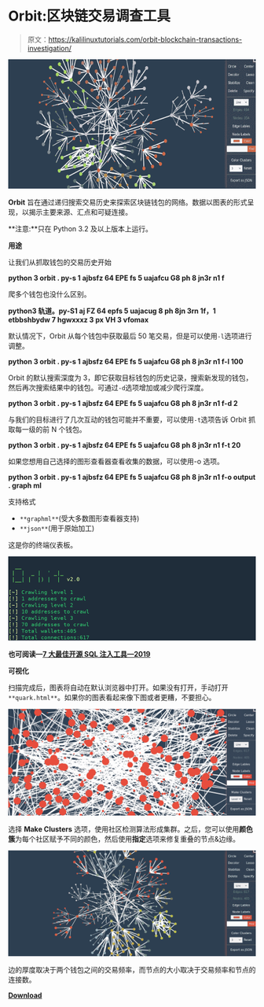 # Orbit:区块链交易调查工具

> 原文：<https://kalilinuxtutorials.com/orbit-blockchain-transactions-investigation/>

[![Orbit : Blockchain Transactions Investigation Tool](img//cb79aea241a3f94194aeedbf2eb74475.png "Orbit : Blockchain Transactions Investigation Tool")](https://1.bp.blogspot.com/-eqRevbkH0ZM/XT9Ur8-Rf5I/AAAAAAAABlc/ar9K-U9T8YYCwfe-G8IUWi0GPEnxYaqpACLcBGAs/s1600/Orbit-1%25281%2529.png)

**Orbit** 旨在通过递归搜索交易历史来探索区块链钱包的网络。数据以图表的形式呈现，以揭示主要来源、汇点和可疑连接。

**注意:**只在 Python 3.2 及以上版本上运行。

**用途**

让我们从抓取钱包的交易历史开始

**python 3 orbit . py-s 1 ajbsfz 64 EPE fs 5 uajafcu G8 ph 8 jn3r n1 f**

爬多个钱包也没什么区别。

**python3 轨道。py-S1 aj FZ 64 epfs 5 uajacug 8 ph 8jn 3rn 1f，1 etbbshbydw 7 hgwxxxz 3 px VH 3 vfomax**

默认情况下，Orbit 从每个钱包中获取最后 50 笔交易，但是可以使用`-l`选项进行调整。

**python 3 orbit . py-s 1 ajbsfz 64 EPE fs 5 uajafcu G8 ph 8 jn3r n1 f-l 100**

Orbit 的默认搜索深度为 3，即它获取目标钱包的历史记录，搜索新发现的钱包，然后再次搜索结果中的钱包。可通过`-d`选项增加或减少爬行深度。

**python 3 orbit . py-s 1 ajbsfz 64 EPE fs 5 uajafcu G8 ph 8 jn3r n1 f-d 2**

与我们的目标进行了几次互动的钱包可能并不重要，可以使用`-t`选项告诉 Orbit 抓取每一级的前 N 个钱包。

**python 3 orbit . py-s 1 ajbsfz 64 EPE fs 5 uajafcu G8 ph 8 jn3r n1 f-t 20**

如果您想用自己选择的图形查看器查看收集的数据，可以使用-o 选项。

**python 3 orbit . py-s 1 ajbsfz 64 EPE fs 5 uajafcu G8 ph 8 jn3r n1 f-o output . graph ml**

支持格式

*   `**graphml**`(受大多数图形查看器支持)
*   `**json**`(用于原始加工)

这是你的终端仪表板。

![](img//144f30756a93473180cfd78a3f135b44.png)

**也可阅读—[7 大最佳开源 SQL 注入工具—2019](https://kalilinuxtutorials.com/best-open-source-sql-injection-tools/)**

**可视化**

扫描完成后，图表将自动在默认浏览器中打开。如果没有打开，手动打开`**quark.html**`。如果你的图表看起来像下图或者更糟，不要担心。

![](img//63e92d3fd9b6bffeddee290eff1afebc.png)

选择 **Make Clusters** 选项，使用社区检测算法形成集群。之后，您可以使用**颜色簇**为每个社区赋予不同的颜色，然后使用**指定**选项来修复重叠的节点&边缘。

![](img//6d190bd2d5d90768de3f92e291ecb3b9.png)

边的厚度取决于两个钱包之间的交易频率，而节点的大小取决于交易频率和节点的连接数。

[**Download**](https://github.com/s0md3v/Orbit)